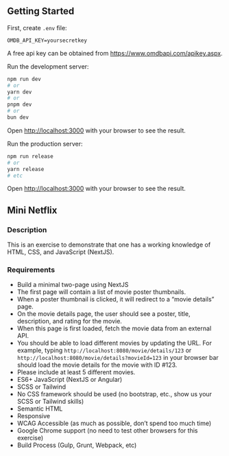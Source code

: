## Getting Started

First, create `.env` file: 
```env
OMDB_API_KEY=yoursecretkey
```

A free api key can be obtained from https://www.omdbapi.com/apikey.aspx.


Run the development server:

```bash
npm run dev
# or
yarn dev
# or
pnpm dev
# or
bun dev
```

Open [http://localhost:3000](http://localhost:3000) with your browser to see the result.

Run the production server:
```bash
npm run release
# or
yarn release
# etc
```

Open [http://localhost:3000](http://localhost:3000) with your browser to see the result.

## Mini Netflix

### Description

This is an exercise to demonstrate that one has a working knowledge of HTML, CSS, and JavaScript (NextJS).

### Requirements

- Build a minimal two-page using NextJS
- The first page will contain a list of movie poster thumbnails.
- When a poster thumbnail is clicked, it will redirect to a “movie details” page.
- On the movie details page, the user should see a poster, title, description, and rating for the movie.
- When this page is first loaded, fetch the movie data from an external API.
- You should be able to load different movies by updating the URL. For example, typing `http://localhost:8080/movie/details/123` or `http://localhost:8080/movie/details?movieId=123` in your browser bar should load the movie details for the movie with ID #123.
- Please include at least 5 different movies.
- ES6+ JavaScript (NextJS or Angular)
- SCSS or Tailwind
- No CSS framework should be used (no bootstrap, etc., show us your SCSS or Tailwind skills)
- Semantic HTML
- Responsive
- WCAG Accessible (as much as possible, don’t spend too much time)
- Google Chrome support (no need to test other browsers for this exercise)
- Build Process (Gulp, Grunt, Webpack, etc)

